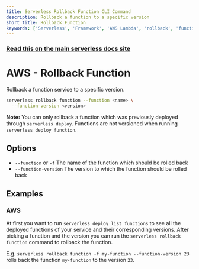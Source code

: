 ```yaml
---
title: Serverless Rollback Function CLI Command
description: Rollback a function to a specific version
short_title: Rollback Function
keywords: ['Serverless', 'Framework', 'AWS Lambda', 'rollback', 'function']
---
```


<!-- DOCS-SITE-LINK:START automatically generated  -->

### [Read this on the main serverless docs site](https://www.serverless.com/framework/docs/providers/aws/cli-reference/rollback-function)

<!-- DOCS-SITE-LINK:END -->

# AWS - Rollback Function

Rollback a function service to a specific version.

```bash
serverless rollback function --function <name> \
  --function-version <version>
```

**Note:** You can only rollback a function which was previously deployed through `serverless deploy`. Functions are not versioned when running `serverless deploy function`.

## Options

- `--function` or `-f` The name of the function which should be rolled back
- `--function-version` The version to which the function should be rolled back

## Examples

### AWS

At first you want to run `serverless deploy list functions` to see all the deployed functions of your service and their corresponding versions.
After picking a function and the version you can run the `serverless rollback function` command to rollback the function.

E.g. `serverless rollback function -f my-function --function-version 23` rolls back the function `my-function` to the version `23`.
